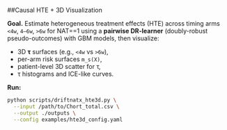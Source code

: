 ##Causal HTE + 3D Visualization

**Goal.** Estimate heterogeneous treatment effects (HTE) across timing arms `<4w`, `4–6w`, `>6w` for NAT==1 using a **pairwise DR-learner** (doubly-robust pseudo-outcomes) with GBM models, then visualize:
- 3D **τ** surfaces (e.g., `<4w` vs `>6w`),
- per-arm risk surfaces `m_s(X)`,
- patient-level 3D scatter for τ,
- τ histograms and ICE-like curves.

**Run:**
```bash
python scripts/driftnatx_hte3d.py \
  --input /path/to/Chort_total.csv \
  --output ./outputs \
  --config examples/hte3d_config.yaml
